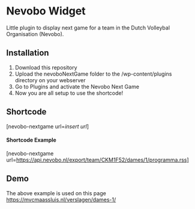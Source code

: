 # Nevobo Widget
Little plugin to display next game for a team in the Dutch Volleybal Organisation (Nevobo).

## Installation
1. Download this repository
2. Upload the nevoboNextGame folder to the /wp-content/plugins directory on your webserver
3. Go to Plugins and activate the Nevobo Next Game
4. Now you are all setup to use the shortcode!

## Shortcode
[nevobo-nextgame url=*insert url*]

#### Shortcode Example
[nevobo-nextgame url=https://api.nevobo.nl/export/team/CKM1F52/dames/1/programma.rss]

## Demo
The above example is used on this page https://mvcmaassluis.nl/verslagen/dames-1/
